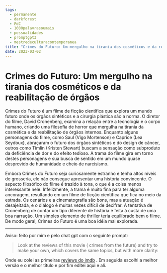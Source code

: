 ```yaml
---
tags:
  - permanente
  - darkforest
  - FdC
  - 1000palavrasoumais
  - pessoalidades
  - promptgpt3
  - mestredeculturacontemporanea
title: "Crimes do Futuro: Um mergulho na tirania dos cosméticos e da reabilitação de órgãos"
date: 2023-03-02
---
```


# Crimes do Futuro: Um mergulho na tirania dos cosméticos e da reabilitação de órgãos

Crimes do Futuro é um filme de ficção científica que explora um mundo futuro onde os órgãos sintéticos e a cirurgia plástica são a norma. O diretor do filme, David Cronenberg, examina a relação entre a tecnologia e o corpo humano, criando uma filosofia de horror que mergulha na tirania da cosmética e da reabilitação de órgãos internos. Enquanto alguns personagens do filme, como Saul (Vigo Mortenson) e Caprice (Lea Seydoux), abraçaram o futuro dos órgãos sintéticos e do design de câncer, outros como Timlin (Kristen Stewart) buscam a sensação como subproduto da deficiência de dor e do efeito tedioso. A trama do filme gira em torno destes personagens e sua busca de sentido em um mundo quase desprovido de humanidade e cheio de narcisismo.

Embora Crimes do Futuro seja curiosamente estranho e tenha altos níveis de grosseria, ele não consegue apresentar uma história convincente. O aspecto filosófico do filme é trazido à tona, o que é a coisa menos interessante nele. Infelizmente, a trama é muito fina para ter alguma ancoragem, resultando em um filme de ficção científica que fica no meio da estrada. Os cenários e a cinematografia são bons, mas a atuação é desajeitada, e o diálogo é muitas vezes difícil de decifrar. A tentativa de Cronenberg de contar um tipo diferente de história é feita à custa de uma boa narração. Um simples elemento de thriller teria equilibrado bem o filme. De modo geral, Crimes do Futuro é uma boa idéia mal explorada.

---

Aviso: feito por mim e pelo chat gpt com o seguinte prompt:

>Look at the reviews of this movie ( crimes from the future) and try to make your own, which covers the same topics, but with more clarity:

Onde eu colei as primeiras [reviews do imdb](https://www.imdb.com/title/tt3464902/reviews?ref_=tt_urv) . Em seguida escolhi a melhor versão e o melhor título e por fim editei aqui e ali.
